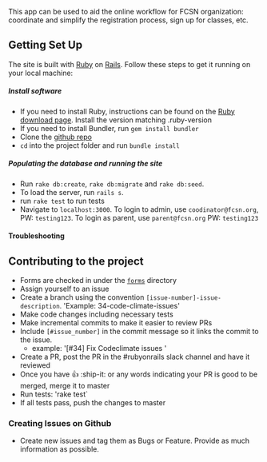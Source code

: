 This app can be used to aid the online workflow for FCSN organization: coordinate and simplify the registration process, sign up for classes, etc. 

## Getting Set Up
The site is built with [Ruby](https://www.ruby-lang.org) on [Rails](http://rubyonrails.org/). Follow these steps to get it running on your local machine:

##### Install software

* If you need to install Ruby, instructions can be found on the [Ruby download page](https://www.ruby-lang.org/en/downloads/). Install the version matching .ruby-version
* If you need to install Bundler, run `gem install bundler`
* Clone the [github repo](git@github.com:bamohan/friends_of_children_with_special_needs.git)
* `cd` into the project folder and run `bundle install`

##### Populating the database and running the site
* Run `rake db:create`, `rake db:migrate` and `rake db:seed`.
* To load the server, run `rails s`.
* run `rake test` to run tests
* Navigate to `localhost:3000`. To login to admin, use `coodinator@fcsn.org`, PW: `testing123`.
  To login as parent, use `parent@fcsn.org` PW: `testing123`

#### Troubleshooting

## Contributing to the project
* Forms are checked in under the [`forms`](https://github.com/bamohan/friends_of_children_with_special_needs/tree/master/forms/classes) directory
* Assign yourself to an issue
* Create a branch using the convention `[issue-number]-issue-description`. 'Example: 34-code-climate-issues'
* Make code changes including necessary tests
* Make incremental commits to make it easier to review PRs
* Include `[#issue_number]` in the commit message so it links the commit to the issue.
  * example: '[#34] Fix Codeclimate issues '
* Create a PR, post the PR in the #rubyonrails slack channel and have it reviewed
* Once you have :+1: :ship-it: or any words indicating your PR is good to be merged, merge it to master
* Run tests: 'rake test`
* If all tests pass, push the changes to master

### Creating Issues on Github
* Create new issues and tag them as Bugs or Feature. Provide as much information as possible.
